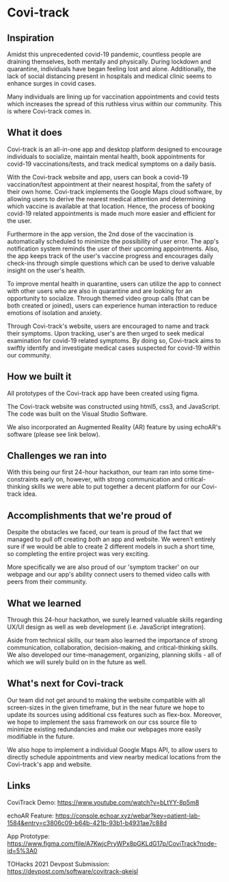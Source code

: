 # Covi-track

## Inspiration
Amidst this unprecedented covid-19 pandemic, countless people are draining themselves, both mentally and physically. During lockdown and quarantine, individuals have began feeling lost and alone. Additionally, the lack of social distancing present in hospitals and medical clinic seems to enhance surges in covid cases.

Many individuals are lining up for vaccination appointments and covid tests which increases the spread of this ruthless virus within our community. This is where Covi-track comes in.

## What it does
Covi-track is an all-in-one app and desktop platform designed to encourage individuals to socialize, maintain mental health, book appointments for covid-19 vaccinations/tests, and track medical symptoms on a daily basis.

With the Covi-track website and app, users can book a covid-19 vaccination/test appointment at their nearest hospital, from the safety of their own home. Covi-track implements the Google Maps cloud software, by allowing users to derive the nearest medical attention and determining which vaccine is available at that location. Hence, the process of booking covid-19 related appointments is made much more easier and efficient for the user.

Furthermore in the app version, the 2nd dose of the vaccination is automatically scheduled to minimize the possibility of user error. The app's notification system reminds the user of their upcoming appointments. Also, the app keeps track of the user's vaccine progress and encourages daily check-ins through simple questions which can be used to derive valuable insight on the user's health.

To improve mental health in quarantine, users can utilize the app to connect with other users who are also in quarantine and are looking for an opportunity to socialize. Through themed video group calls (that can be both created or joined), users can experience human interaction to reduce emotions of isolation and anxiety.

Through Covi-track's website, users are encouraged to name and track their symptoms. Upon tracking, user's are then urged to seek medical examination for covid-19 related symptoms. By doing so, Covi-track aims to swiftly identify and investigate medical cases suspected for covid-19 within our community.

## How we built it
All prototypes of the Covi-track app have been created using figma.

The Covi-track website was constructed using html5, css3, and JavaScript. The code was built on the Visual Studio Software.

We also incorporated an Augmented Reality (AR) feature by using echoAR's software (please see link below).

## Challenges we ran into
With this being our first 24-hour hackathon, our team ran into some time-constraints early on, however, with strong communication and critical-thinking skills we were able to put together a decent platform for our Covi-track idea.

## Accomplishments that we're proud of
Despite the obstacles we faced, our team is proud of the fact that we managed to pull off creating _both_ an app and website. We weren’t entirely sure if we would be able to create 2 different models in such a short time, so completing the entire project was very exciting.

More specifically we are also proud of our 'symptom tracker' on our webpage and our app's ability connect users to themed video calls with peers from their community.

## What we learned
Through this 24-hour hackathon, we surely learned valuable skills regarding UX/UI design as well as web development (i.e. JavaScript integration).

Aside from technical skills, our team also learned the importance of strong communication, collaboration, decision-making, and critical-thinking skills. We also developed our time-management, organizing, planning skills - all of which we will surely build on in the future as well.

## What's next for Covi-track
Our team did not get around to making the website compatible with all screen-sizes in the given timeframe, but in the near future we hope to update its sources using additional css features such as flex-box. Moreover, we hope to implement the sass framework on our css source file to minimize existing redundancies and make our webpages more easily modifiable in the future.

We also hope to implement a individual Google Maps API, to allow users to directly schedule appointments and view nearby medical locations from the Covi-track's app and website.

## Links
CoviTrack Demo: https://www.youtube.com/watch?v=bLtYY-8p5m8

echoAR Feature: https://console.echoar.xyz/webar?key=patient-lab-1584&entry=c3806c09-b64b-421b-93b1-b4931ae7c88d

App Prototype: https://www.figma.com/file/A7KwjcPryWPx8pGKLdG17p/CoviTrack?node-id=5%3A0

TOHacks 2021 Devpost Submission: https://devpost.com/software/covitrack-qkeisl
